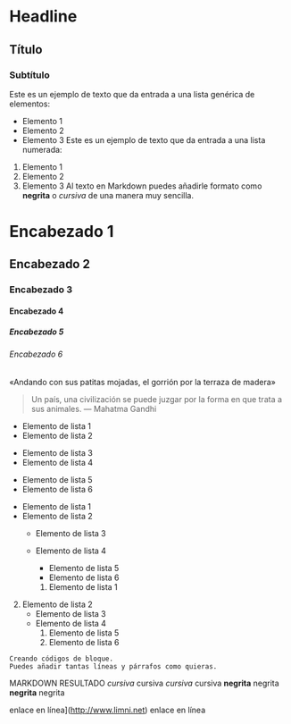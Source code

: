 # Headline

## Título
### Subtítulo
Este es un ejemplo de texto que da entrada a una lista genérica de elementos:
- Elemento 1
- Elemento 2
- Elemento 3
Este es un ejemplo de texto que da entrada a una lista numerada:
1. Elemento 1
2. Elemento 2
3. Elemento 3
Al texto en Markdown puedes añadirle formato como **negrita** o *cursiva* de una manera muy sencilla.

# Encabezado 1
## Encabezado 2
### Encabezado 3
#### Encabezado 4
##### Encabezado 5
###### Encabezado 6

«Andando con sus patitas mojadas,
el gorrión
por la terraza de madera»

> Un país, una civilización se puede juzgar por la forma en que trata a sus animales.  — Mahatma Gandhi

- Elemento de lista 1
- Elemento de lista 2
* Elemento de lista 3
* Elemento de lista 4
+ Elemento de lista 5
+ Elemento de lista 6


- Elemento de lista 1
- Elemento de lista 2
    - Elemento de lista 3
    - Elemento de lista 4
        - Elemento de lista 5
        - Elemento de lista 6


        1. Elemento de lista 1
2.  Elemento de lista 2
    - Elemento de lista 3
    - Elemento de lista 4
        1. Elemento de lista 5
        2. Elemento de lista 6

~~~
Creando códigos de bloque.
Puedes añadir tantas líneas y párrafos como quieras.  
~~~        

MARKDOWN	RESULTADO
*cursiva*	cursiva
_cursiva_	cursiva
**negrita**	negrita
__negrita__	negrita


enlace en línea](http://www.limni.net)	enlace en línea